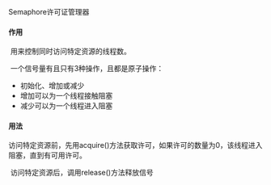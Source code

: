 Semaphore许可证管理器

#### 作用

​	用来控制同时访问特定资源的线程数。

​	一个信号量有且只有3种操作，且都是原子操作：

- 初始化、增加或减少
- 增加可以为一个线程接触阻塞
- 减少可以为一个线程进入阻塞

#### 用法

​	访问特定资源前，先用acquire()方法获取许可，如果许可的数量为0，该线程进入阻塞，直到有可用许可。

​	访问特定资源后，调用release()方法释放信号





